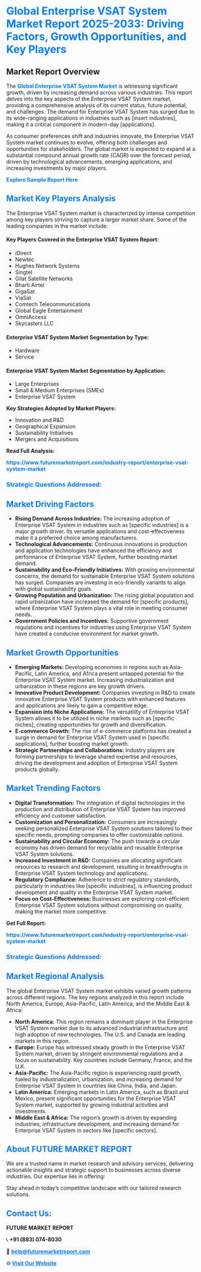 <h1 style="color: #007BFF;">Global Enterprise VSAT System Market Report 2025-2033: Driving Factors, Growth Opportunities, and Key Players</h1>

<section id="overview">
<h2>Market Report Overview</h2>
<p>The <a href="https://www.futuremarketreport.com/industry-report/enterprise-vsat-system-market" style="color: #007BFF; text-decoration: none;"><strong>Global Enterprise VSAT System Market</strong></a> is witnessing significant growth, driven by increasing demand across various industries. This report delves into the key aspects of the Enterprise VSAT System market, providing a comprehensive analysis of its current status, future potential, and challenges. The demand for Enterprise VSAT System has surged due to its wide-ranging applications in industries such as [insert industries], making it a critical component in modern-day [applications].</p>
<p>As consumer preferences shift and industries innovate, the Enterprise VSAT System market continues to evolve, offering both challenges and opportunities for stakeholders. The global market is expected to expand at a substantial compound annual growth rate (CAGR) over the forecast period, driven by technological advancements, emerging applications, and increasing investments by major players.</p>
</section>

<section id="overview">
<p><a href="https://www.futuremarketreport.com/request-sample/reportId=112101" style="color: #007BFF; text-decoration: none;"><strong>Explore Sample Report Here</strong></a></p>
</section>

<section id="key-players">
<h2 style="color: #007BFF;">Market Key Players Analysis</h2>
<p>The Enterprise VSAT System market is characterized by intense competition among key players striving to capture a larger market share. Some of the leading companies in the market include:</p>
<h4>Key Players Covered in the Enterprise VSAT System Report:</h4>
<ul><li>iDirect</li><li>Newtec</li><li>Hughes Network Systems</li><li>Singtel</li><li>Gilat Satellite Networks</li><li>Bharti Airtel</li><li>GigaSat</li><li>ViaSat</li><li>Comtech Telecommunications</li><li>Global Eagle Entertainment</li><li>OmniAccess</li><li>Skycasters LLC</li></ul>
<h4>Enterprise VSAT System Market Segmentation by Type:</h4>
<ul><li>Hardware</li><li>Service</li></ul>

<h4>Enterprise VSAT System Market Segmentation by Application:</h4>
<ul><li>Large Enterprises</li><li>Small &amp; Medium Enterprises (SMEs)</li><li>Enterprise VSAT System</li></ul>
<p><strong>Key Strategies Adopted by Market Players:</strong></p>
<ul>
<li>Innovation and R&D</li>
<li>Geographical Expansion</li>
<li>Sustainability Initiatives</li>
<li>Mergers and Acquisitions</li>
</ul>
</section>

<section>
<p><strong>Read Full Analysis: </strong></p><a href="https://www.futuremarketreport.com/industry-report/enterprise-vsat-system-market" style="color: #007BFF; text-decoration: none;"><strong>https://www.futuremarketreport.com/industry-report/enterprise-vsat-system-market</strong></a>
<h3 style="color: #007BFF;">Strategic Questions Addressed:</h3>
</section>

<section id="driving-factors">
<h2 style="color: #007BFF;">Market Driving Factors</h2>
<ul>
<li><strong>Rising Demand Across Industries:</strong> The increasing adoption of Enterprise VSAT System in industries such as [specific industries] is a major growth driver. Its versatile applications and cost-effectiveness make it a preferred choice among manufacturers.</li>
<li><strong>Technological Advancements:</strong> Continuous innovations in production and application technologies have enhanced the efficiency and performance of Enterprise VSAT System, further boosting market demand.</li>
<li><strong>Sustainability and Eco-Friendly Initiatives:</strong> With growing environmental concerns, the demand for sustainable Enterprise VSAT System solutions has surged. Companies are investing in eco-friendly variants to align with global sustainability goals.</li>
<li><strong>Growing Population and Urbanization:</strong> The rising global population and rapid urbanization have increased the demand for [specific products], where Enterprise VSAT System plays a vital role in meeting consumer needs.</li>
<li><strong>Government Policies and Incentives:</strong> Supportive government regulations and incentives for industries using Enterprise VSAT System have created a conducive environment for market growth.</li>
</ul>
</section>

<section id="growth-opportunities">
<h2 style="color: #007BFF;">Market Growth Opportunities</h2>
<ul>
<li><strong>Emerging Markets:</strong> Developing economies in regions such as Asia-Pacific, Latin America, and Africa present untapped potential for the Enterprise VSAT System market. Increasing industrialization and urbanization in these regions are key growth drivers.</li>
<li><strong>Innovative Product Development:</strong> Companies investing in R&D to create innovative Enterprise VSAT System products with enhanced features and applications are likely to gain a competitive edge.</li>
<li><strong>Expansion into Niche Applications:</strong> The versatility of Enterprise VSAT System allows it to be utilized in niche markets such as [specific niches], creating opportunities for growth and diversification.</li>
<li><strong>E-commerce Growth:</strong> The rise of e-commerce platforms has created a surge in demand for Enterprise VSAT System used in [specific applications], further boosting market growth.</li>
<li><strong>Strategic Partnerships and Collaborations:</strong> Industry players are forming partnerships to leverage shared expertise and resources, driving the development and adoption of Enterprise VSAT System products globally.</li>
</ul>
</section>

<section id="trending-factors">
<h2 style="color: #007BFF;">Market Trending Factors</h2>
<ul>
<li><strong>Digital Transformation:</strong> The integration of digital technologies in the production and distribution of Enterprise VSAT System has improved efficiency and customer satisfaction.</li>
<li><strong>Customization and Personalization:</strong> Consumers are increasingly seeking personalized Enterprise VSAT System solutions tailored to their specific needs, prompting companies to offer customizable options.</li>
<li><strong>Sustainability and Circular Economy:</strong> The push towards a circular economy has driven demand for recyclable and reusable Enterprise VSAT System solutions.</li>
<li><strong>Increased Investment in R&D:</strong> Companies are allocating significant resources to research and development, resulting in breakthroughs in Enterprise VSAT System technology and applications.</li>
<li><strong>Regulatory Compliance:</strong> Adherence to strict regulatory standards, particularly in industries like [specific industries], is influencing product development and quality in the Enterprise VSAT System market.</li>
<li><strong>Focus on Cost-Effectiveness:</strong> Businesses are exploring cost-efficient Enterprise VSAT System solutions without compromising on quality, making the market more competitive.</li>
</ul>
</section>

<section>
<p><strong>Get Full Report: </strong></p><a href="https://www.futuremarketreport.com/industry-report/enterprise-vsat-system-market" style="color: #007BFF; text-decoration: none;"><strong>https://www.futuremarketreport.com/industry-report/enterprise-vsat-system-market</strong></a>
<h3 style="color: #007BFF;">Strategic Questions Addressed:</h3>
</section>


<section id="regional-analysis">
<h2 style="color: #007BFF;">Market Regional Analysis</h2>
<p>The global Enterprise VSAT System market exhibits varied growth patterns across different regions. The key regions analyzed in this report include North America, Europe, Asia-Pacific, Latin America, and the Middle East & Africa:</p>
<ul>
<li><strong>North America:</strong> This region remains a dominant player in the Enterprise VSAT System market due to its advanced industrial infrastructure and high adoption of new technologies. The U.S. and Canada are leading markets in this region.</li>
<li><strong>Europe:</strong> Europe has witnessed steady growth in the Enterprise VSAT System market, driven by stringent environmental regulations and a focus on sustainability. Key countries include Germany, France, and the U.K.</li>
<li><strong>Asia-Pacific:</strong> The Asia-Pacific region is experiencing rapid growth, fueled by industrialization, urbanization, and increasing demand for Enterprise VSAT System in countries like China, India, and Japan.</li>
<li><strong>Latin America:</strong> Emerging markets in Latin America, such as Brazil and Mexico, present significant opportunities for the Enterprise VSAT System market, supported by growing industrial activities and investments.</li>
<li><strong>Middle East & Africa:</strong> The region’s growth is driven by expanding industries, infrastructure development, and increasing demand for Enterprise VSAT System in sectors like [specific sectors].</li>
</ul>
</section>

<footer>
<h2 style="color: #007BFF;">About FUTURE MARKET REPORT</h2>
<p>We are a trusted name in market research and advisory services, delivering actionable insights and strategic support to businesses across diverse industries. Our expertise lies in offering:</p>

<p>Stay ahead in today’s competitive landscape with our tailored research solutions.</p>

<h2 style="color: #007BFF;">Contact Us:</h2>
<p><strong>FUTURE MARKET REPORT</strong></p>
<p>📞 <strong>+91 (883) 074-8030</strong></p>
<p>📧 <strong><a href="mailto:help@futuremarketreport.com" style="color: #007BFF;">help@futuremarketreport.com</a></strong></p>
<p>🌐 <strong><a href="https://www.futuremarketreport.com/" style="color: #007BFF;">Visit Our Website</a></strong></p>
</footer>